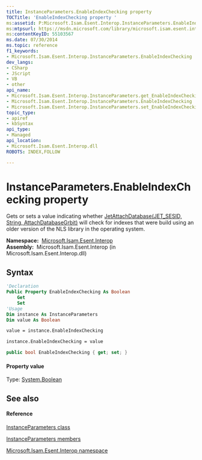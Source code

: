 ```yaml
---
title: InstanceParameters.EnableIndexChecking property 
TOCTitle: 'EnableIndexChecking property '
ms:assetid: P:Microsoft.Isam.Esent.Interop.InstanceParameters.EnableIndexChecking
ms:mtpsurl: https://msdn.microsoft.com/library/microsoft.isam.esent.interop.instanceparameters.enableindexchecking(v=EXCHG.10)
ms:contentKeyID: 55103567
ms.date: 07/30/2014
ms.topic: reference
f1_keywords:
- Microsoft.Isam.Esent.Interop.InstanceParameters.EnableIndexChecking
dev_langs:
- CSharp
- JScript
- VB
- other
api_name: 
- Microsoft.Isam.Esent.Interop.InstanceParameters.get_EnableIndexChecking
- Microsoft.Isam.Esent.Interop.InstanceParameters.EnableIndexChecking
- Microsoft.Isam.Esent.Interop.InstanceParameters.set_EnableIndexChecking
topic_type: 
- apiref
- kbSyntax
api_type: 
- Managed
api_location: 
- Microsoft.Isam.Esent.Interop.dll
ROBOTS: INDEX,FOLLOW

---
```


# InstanceParameters.EnableIndexChecking property

Gets or sets a value indicating whether [JetAttachDatabase(JET_SESID, String, AttachDatabaseGrbit)](./api.jetattachdatabase-method.md) will check for indexes that were build using an older version of the NLS library in the operating system.

**Namespace:**  [Microsoft.Isam.Esent.Interop](./microsoft.isam.esent.interop-namespace.md)  
**Assembly:**  Microsoft.Isam.Esent.Interop (in Microsoft.Isam.Esent.Interop.dll)

## Syntax

``` vb
'Declaration
Public Property EnableIndexChecking As Boolean
    Get
    Set
'Usage
Dim instance As InstanceParameters
Dim value As Boolean

value = instance.EnableIndexChecking

instance.EnableIndexChecking = value
```

``` csharp
public bool EnableIndexChecking { get; set; }
```

#### Property value

Type: [System.Boolean](/dotnet/api/system.boolean)  

## See also

#### Reference

[InstanceParameters class](./instanceparameters-class.md)

[InstanceParameters members](./instanceparameters-members.md)

[Microsoft.Isam.Esent.Interop namespace](./microsoft.isam.esent.interop-namespace.md)